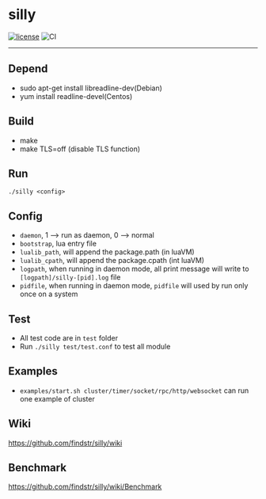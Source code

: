 # silly

[![license](https://img.shields.io/badge/license-MIT-brightgreen.svg?style=flat)](https://github.com/findstr/silly/blob/master/LICENSE)
![CI](https://github.com/findstr/silly/workflows/CI/badge.svg?branch=master)

--------

## Depend

- sudo apt-get install libreadline-dev(Debian)
- yum install readline-devel(Centos)

## Build

- make
- make TLS=off (disable TLS function)

## Run
    ./silly <config>

## Config

- `daemon`, 1 --> run as daemon, 0 --> normal
- `bootstrap`, lua entry file
- `lualib_path`, will append the package.path (in luaVM)
- `lualib_cpath`, will append the package.cpath (int luaVM)
- `logpath`, when running in daemon mode, all print message will write to `[logpath]/silly-[pid].log` file
- `pidfile`, when running in daemon mode, `pidfile` will used by run only once on a system

## Test

- All test code are in `test` folder
- Run `./silly test/test.conf` to test all module

## Examples

- `examples/start.sh cluster/timer/socket/rpc/http/websocket` can run one example of cluster

## Wiki
https://github.com/findstr/silly/wiki

## Benchmark
https://github.com/findstr/silly/wiki/Benchmark
